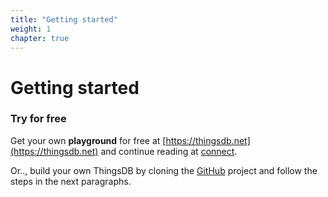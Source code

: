 ```yaml
---
title: "Getting started"
weight: 1
chapter: true
---
```


# Getting started

### Try for free

Get your own **playground** for free at [https://thingsdb.net](https://thingsdb.net) and continue reading at [connect](../connect).

Or.., build your own ThingsDB by cloning the [GitHub](https://github.com/thingsdb/ThingsDB) project and follow the steps in the next paragraphs.

